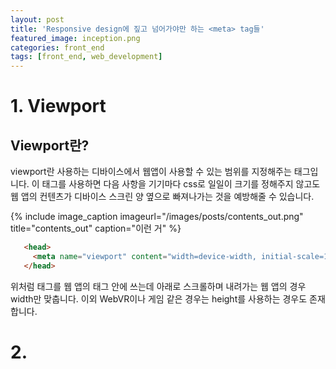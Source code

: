```yaml
---
layout: post
title: 'Responsive design에 짚고 넘어가야만 하는 <meta> tag들'
featured_image: inception.png
categories: front_end
tags: [front_end, web_development]
---
```


# 1. Viewport

## Viewport란?

viewport란 사용하는 디바이스에서 웹앱이 사용할 수 있는 범위를 지정해주는 <meta> 태그입니다.
이 <meta> 태그를 사용하면 다음 사항을 기기마다 css로 일일이 크기를 정해주지 않고도 웹 앱의 컨텐츠가 디바이스 스크린 양 옆으로 빠져나가는 것을 예방해줄 수 있습니다.

{% include image_caption imageurl="/images/posts/contents_out.png" title="contents_out" caption="이런 거" %}


```html
   <head>
     <meta name="viewport" content="width=device-width, initial-scale=1">
   </head>
```

위처럼 <meta>태그를 웹 앱의 <head>태그 안에 쓰는데 아래로 스크롤하며 내려가는 웹 앱의 경우 width만 맞춥니다. 이외 WebVR이나 게임 같은 경우는 height를 사용하는 경우도 존재합니다.


# 2. 
